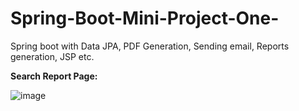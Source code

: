 # Spring-Boot-Mini-Project-One-
Spring boot with Data JPA, PDF Generation, Sending email, Reports generation, JSP etc.

**Search Report Page:**

![image](https://user-images.githubusercontent.com/47443012/230773626-9f99136e-0033-4e5a-9107-a268423b7920.png)
